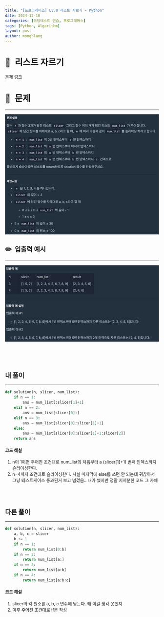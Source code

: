 ```yaml
---
title: "[프로그래머스] Lv.0 리스트 자르기 - Python"
date: 2024-12-10 
categories: [코딩테스트 연습, 프로그래머스]
tags: [Python, Algorithm]
layout: post
author: mongblang
---
```


# 📌&nbsp; **리스트 자르기**
[문제 링크](https://school.programmers.co.kr/learn/courses/30/lessons/181897)  

# 📝&nbsp; **문제**
---
![문제](/assets/img/codingtest-post-img/PG181897-1.png)


## ✏️&nbsp; **입출력 예시**
---
![예시](/assets/img/codingtest-post-img/PG181897-2.png)  


&nbsp;  

&nbsp;   



## **내 풀이**  
---  

```python
def solution(n, slicer, num_list):
    if n == 1:
        ans = num_list[:slicer[1]+1]
    elif n == 2: 
        ans = num_list[slicer[0]:]
    elif n == 3:
        ans = num_list[slicer[0]:slicer[1]+1]
    else:
        ans = num_list[slicer[0]:slicer[1]+1:slicer[2]]
    return ans
```


#### **코드 해설**  
1. n이 1이면 주어진 조건대로 num_list의 처음부터 a (slicer[1]+1) 번째 인덱스까지 슬라이싱한다.
2. n=4까지 조건대로 슬라이싱한다. 사실 마지막에 else를 쓰면 안 되는데 귀찮아서 그냥 테스트케이스 통과된거 보고 넘겼음..
내가 썼지만 정말 지저분한 코드 그 자체

&nbsp;   
&nbsp;  


## **다른 풀이**
---

```python  
def solution(n, slicer, num_list):
    a, b, c = slicer
    b += 1
    if n == 1:
        return num_list[0:b]
    if n == 2:
        return num_list[a:]
    if n == 3:
        return num_list[a:b]
    if n == 4:
        return num_list[a:b:c]

```
#### **코드 해설**
1. slicer의 각 원소를 a, b, c 변수에 담는다. 왜 이걸 생각 못했지 
2. 이후 주어진 조건대로 if문 작성
